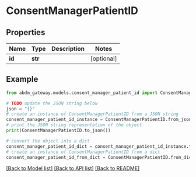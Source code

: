 # ConsentManagerPatientID


## Properties

Name | Type | Description | Notes
------------ | ------------- | ------------- | -------------
**id** | **str** |  | [optional] 

## Example

```python
from abdm_gateway.models.consent_manager_patient_id import ConsentManagerPatientID

# TODO update the JSON string below
json = "{}"
# create an instance of ConsentManagerPatientID from a JSON string
consent_manager_patient_id_instance = ConsentManagerPatientID.from_json(json)
# print the JSON string representation of the object
print(ConsentManagerPatientID.to_json())

# convert the object into a dict
consent_manager_patient_id_dict = consent_manager_patient_id_instance.to_dict()
# create an instance of ConsentManagerPatientID from a dict
consent_manager_patient_id_from_dict = ConsentManagerPatientID.from_dict(consent_manager_patient_id_dict)
```
[[Back to Model list]](../README.md#documentation-for-models) [[Back to API list]](../README.md#documentation-for-api-endpoints) [[Back to README]](../README.md)


